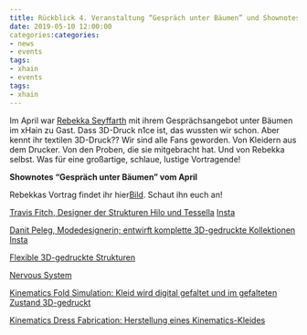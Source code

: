 ```yaml
---
title: Rückblick 4. Veranstaltung “Gespräch unter Bäumen” und Shownotes
date: 2019-05-10 12:00:00
categories:categories:
- news
- events
tags:
- xhain
- events
tags:
- xhain
---
```


Im April war [Rebekka Seyffarth](https://twitter.com/Kurfuerstin) mit ihrem Gesprächsangebot unter Bäumen im xHain zu Gast. Dass 3D-Druck n1ce ist, das wussten wir schon. Aber kennt ihr textilen 3D-Druck?? Wir sind alle Fans geworden. Von Kleidern aus dem Drucker. Von den Proben, die sie mitgebracht hat. Und von Rebekka selbst. Was für eine großartige, schlaue, lustige Vortragende! 
<!-- more -->


**Shownotes “Gespräch unter Bäumen” vom April**

Rebekkas Vortrag findet ihr hier[Bild](images/Textile%20Fl%C3%A4chen%20aus%20dem%203D-Drucker.pdf). Schaut ihn euch an!

[Travis Fitch, Designer der Strukturen Hilo und Tessella](https://fitchwork.com/) 
[Insta](https://www.instagram.com/fitchwork/)

[Danit Peleg, Modedesignerin; entwirft komplette 3D-gedruckte Kollektionen](https://danitpeleg.com/)
[Insta](https://www.instagram.com/danitpeleg3d/)

[Flexible 3D-gedruckte Strukturen](https://www.3ders.org/articles/20140128-3d-printed-flexible-textiles-a-stitch-toward-personalized-clothing.html)

[Nervous System](https://n-e-r-v-o-u-s.com/)

[Kinematics Fold Simulation: Kleid wird digital gefaltet und im gefalteten Zustand 3D-gedruckt](https://n-e-r-v-o-u-s.com/projects/albums/kinematics-fold/)

[Kinematics Dress Fabrication: Herstellung eines Kinematics-Kleides](https://n-e-r-v-o-u-s.com/projects/albums/dress-fabrication/)
